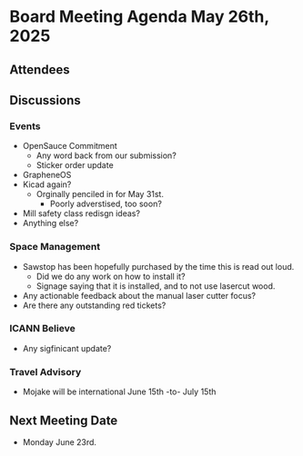 # Board Meeting Agenda May 26th, 2025

## Attendees


## Discussions 


### Events
- OpenSauce Commitment
  - Any word back from our submission?
  - Sticker order update
- GrapheneOS 
-  Kicad again?
    - Orginally penciled in for May 31st. 
        - Poorly adverstised, too soon?
- Mill safety class redisgn ideas?
- Anything else?

### Space Management
- Sawstop has been hopefully purchased by the time this is read out loud.
    - Did we do any work on how to install it?
    - Signage saying that it is installed, and to not use lasercut wood. 
- Any actionable feedback about the manual laser cutter focus? 
- Are there any outstanding red tickets?

### ICANN Believe
- Any sigfinicant update?

### Travel Advisory
- Mojake will be international June 15th -to- July 15th 

## Next Meeting Date
- Monday June 23rd. 